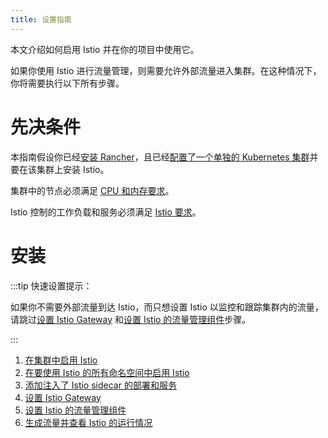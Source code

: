 ```yaml
---
title: 设置指南
---
```


本文介绍如何启用 Istio 并在你的项目中使用它。

如果你使用 Istio 进行流量管理，则需要允许外部流量进入集群。在这种情况下，你将需要执行以下所有步骤。

# 先决条件

本指南假设你已经[安装 Rancher](installation-and-upgrade.md)，且已经[配置了一个单独的 Kubernetes 集群](kubernetes-clusters-in-rancher-setup.md)并要在该集群上安装 Istio。

集群中的节点必须满足 [CPU 和内存要求](../explanations/integrations-in-rancher/istio/cpu-and-memory-allocations.md)。

Istio 控制的工作负载和服务必须满足 [Istio 要求](https://istio.io/docs/setup/additional-setup/requirements/)。


# 安装

:::tip 快速设置提示：

如果你不需要外部流量到达 Istio，而只想设置 Istio 以监控和跟踪集群内的流量，请跳过[设置 Istio Gateway](../how-to-guides/advanced-user-guides/istio-setup-guide/set-up-istio-gateway.md) 和[设置 Istio 的流量管理组件](../how-to-guides/advanced-user-guides/istio-setup-guide/set-up-traffic-management.md)步骤。

:::

1. [在集群中启用 Istio](../how-to-guides/advanced-user-guides/istio-setup-guide/enable-istio-in-cluster.md)
1. [在要使用 Istio 的所有命名空间中启用 Istio](../how-to-guides/advanced-user-guides/istio-setup-guide/enable-istio-in-namespace.md)
1. [添加注入了 Istio sidecar 的部署和服务](../how-to-guides/advanced-user-guides/istio-setup-guide/use-istio-sidecar.md)
1. [设置 Istio Gateway](../how-to-guides/advanced-user-guides/istio-setup-guide/set-up-istio-gateway.md)
1. [设置 Istio 的流量管理组件](../how-to-guides/advanced-user-guides/istio-setup-guide/set-up-traffic-management.md)
1. [生成流量并查看 Istio 的运行情况](../how-to-guides/advanced-user-guides/istio-setup-guide/generate-and-view-traffic.md)
